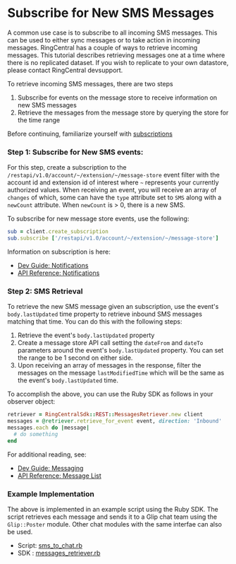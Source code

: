 # Subscribe for New SMS Messages

A common use case is to subscribe to all incoming SMS messages. This can be used to either sync messages or to take action in incoming messages. RingCentral has a couple of ways to retrieve incoming messages. This tutorial describes retrieving messages one at a time where there is no replicated dataset. If you wish to replicate to your own datastore, please contact RingCentral devsupport.

To retrieve incoming SMS messages, there are two steps

1. Subscribe for events on the message store to receive information on new SMS messages
2. Retrieve the messages from the message store by querying the store for the time range

Before continuing, familiarize yourself with [subscriptions](Subscriptions.md)

### Step 1: Subscribe for New SMS events:

For this step, create a subscription to the `/restapi/v1.0/account/~/extension/~/message-store` event filter with the account id and extension id of interest where `~` represents your currently authorized values. When receiving an event, you will receive an array of `changes` of which, some can have the `type` attribute set to `SMS` along with a `newCount` attribute. When `newCount` is > 0, there is a new SMS.

To subscribe for new message store events, use the following:

```ruby
sub = client.create_subscription
sub.subscribe ['/restapi/v1.0/account/~/extension/~/message-store']
```

Information on subscription is here:

* [Dev Guide: Notifications](https://developer.ringcentral.com/api-docs/latest/index.html#!#Notifications.html)
* [API Reference: Notifications](https://developer.ringcentral.com/api-docs/latest/index.html#!#RefNotifications.html)

### Step 2: SMS Retrieval

To retrieve the new SMS message given an subscription, use the event's `body.lastUpdated` time property to retrieve inbound SMS messages matching that time. You can do this with the following steps:

1. Retrieve the event's `body.lastUpdated` property
2. Create a message store API call setting the `dateFrom` and `dateTo` parameters around the event's `body.lastUpdated` property. You can set the range to be 1 second on either side.
3. Upon receiving an array of messages in the response, filter the messages on the message `lastModifiedTime` which will be the same as the event's `body.lastUpdated` time.

To accomplish the above, you can use the Ruby SDK as follows in your observer object:

```ruby
retriever = RingCentralSdk::REST::MessagesRetriever.new client
messages = @retriever.retrieve_for_event event, direction: 'Inbound'
messages.each do |message|
  # do something
end
```

For additional reading, see:

* [Dev Guide: Messaging](https://developer.ringcentral.com/api-docs/latest/index.html#!#MessagingGuide.html)
* [API Reference: Message List](https://developer.ringcentral.com/api-docs/latest/index.html#!#MessageList.html)

### Example Implementation

The above is implemented in an example script using the Ruby SDK. The script retrieves each message and sends it to a Glip chat team using the `Glip::Poster` module. Other chat modules with the same interfae can also be used.

* Script: [sms_to_chat.rb](https://github.com/grokify/ringcentral-sdk-ruby/blob/master/scripts/sms_to_chat.rb)
* SDK : [messages_retriever.rb](https://github.com/grokify/ringcentral-sdk-ruby/blob/master/lib/ringcentral_sdk/rest/messages_retriever.rb)
